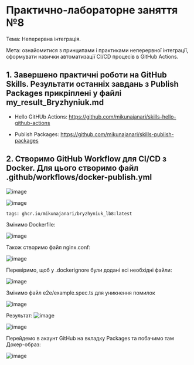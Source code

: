 # Практично-лабораторне заняття №8

Тема: Неперервна інтеграція.

Мета: ознайомитися з принципами і практиками неперервної інтеграції, сформувати навички автоматизації CI/CD процесів в GitHub Actions.

## 1. Завершено практичні роботи на GitHub Skills. Результати останніх завдань з Publish Packages прикріплені у файлі my_result_Bryzhyniuk.md

   - Hello GitHUb Actions: https://github.com/mikunajanari/skills-hello-github-actions

   - Publish Packages: https://github.com/mikunajanari/skills-publish-packages

## 2. Створимо GitHub Workflow для CI/CD з Docker. Для цього створимо файл .github/workflows/docker-publish.yml

![image](https://github.com/user-attachments/assets/296038df-83ec-403e-9a43-2913015ae7f4)

![image](https://github.com/user-attachments/assets/5d615011-106a-47a6-b916-9706061537cf)

```tags: ghcr.io/mikunajanari/bryzhyniuk_lb8:latest```

Змінимо Dockerfile:

![image](https://github.com/user-attachments/assets/52380372-2dae-49ed-86ec-0dd2be92b5e5)

Також створимо файл nginx.conf:

![image](https://github.com/user-attachments/assets/f75db082-23fd-49db-9ada-be79ebdaa9f3)

Перевіримо, щоб у .dockerignore були додані всі необхідні файли:

![image](https://github.com/user-attachments/assets/0e6856e3-f52c-456a-a17b-969767110481)

Змінимо файл e2e/example.spec.ts для уникнення помилок

![image](https://github.com/user-attachments/assets/3f7c9861-332b-420d-b3a2-5713ca6f7aa5)


Результат:
![image](https://github.com/user-attachments/assets/59e6eb43-2be1-400b-b81e-ac07b6f0f112)

![image](https://github.com/user-attachments/assets/74716540-c52d-4abb-a9a5-42a44b2a3e78)

Перейдемо в акаунт GitHub на вкладку Packages та побачимо там Докер-образ:

![image](https://github.com/user-attachments/assets/5399d390-06b6-4c5a-b40f-2c94e374655a)


